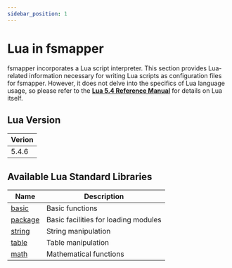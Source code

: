 ```yaml
---
sidebar_position: 1
---
```


# Lua in fsmapper

fsmapper incorporates a Lua script interpreter. 
This section provides Lua-related information necessary for writing Lua scripts as configuration files for fsmapper. 
However, it does not delve into the specifics of Lua language usage, so please refer to the [**Lua 5.4 Reference Manual**](https://www.lua.org/manual/5.4/) for details on Lua itself.

## Lua Version
|Verion|
|------|
|5.4.6 |

## Available Lua Standard Libraries
|Name| Description|
|----|------------|
|[basic](https://www.lua.org/manual/5.4/manual.html#6.1)|Basic functions|
|[package](https://www.lua.org/manual/5.4/manual.html#6.3)|Basic facilities for loading modules|
|[string](https://www.lua.org/manual/5.4/manual.html#6.4)|String manipulation|
|[table](https://www.lua.org/manual/5.4/manual.html#6.6)|Table manipulation|
|[math](https://www.lua.org/manual/5.4/manual.html#6.7)|Mathematical functions|
